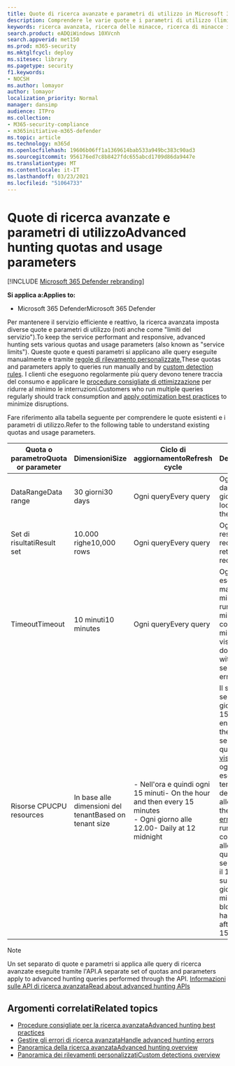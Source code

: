 ```yaml
---
title: Quote di ricerca avanzate e parametri di utilizzo in Microsoft 365 Defender
description: Comprendere le varie quote e i parametri di utilizzo (limiti del servizio) che mantengono reattivo il servizio di ricerca avanzata
keywords: ricerca avanzata, ricerca delle minacce, ricerca di minacce informatiche, microsoft threat protection, Microsoft 365, mtp, m365, ricerca, query, telemetria, schema, kusto, limite cpu, limite di query, risorse, risultati massimi, quota, parametri, allocazione
search.product: eADQiWindows 10XVcnh
search.appverid: met150
ms.prod: m365-security
ms.mktglfcycl: deploy
ms.sitesec: library
ms.pagetype: security
f1.keywords:
- NOCSH
ms.author: lomayor
author: lomayor
localization_priority: Normal
manager: dansimp
audience: ITPro
ms.collection:
- M365-security-compliance
- m365initiative-m365-defender
ms.topic: article
ms.technology: m365d
ms.openlocfilehash: 19606b06ff1a1369614bab533a949bc383c90ad3
ms.sourcegitcommit: 956176ed7c8b8427fdc655abcd1709d86da9447e
ms.translationtype: MT
ms.contentlocale: it-IT
ms.lasthandoff: 03/23/2021
ms.locfileid: "51064733"
---
```

# <a name="advanced-hunting-quotas-and-usage-parameters"></a><span data-ttu-id="63595-104">Quote di ricerca avanzate e parametri di utilizzo</span><span class="sxs-lookup"><span data-stu-id="63595-104">Advanced hunting quotas and usage parameters</span></span>

[!INCLUDE [Microsoft 365 Defender rebranding](../includes/microsoft-defender.md)]


<span data-ttu-id="63595-105">**Si applica a:**</span><span class="sxs-lookup"><span data-stu-id="63595-105">**Applies to:**</span></span>
- <span data-ttu-id="63595-106">Microsoft 365 Defender</span><span class="sxs-lookup"><span data-stu-id="63595-106">Microsoft 365 Defender</span></span>

<span data-ttu-id="63595-107">Per mantenere il servizio efficiente e reattivo, la ricerca avanzata imposta diverse quote e parametri di utilizzo (noti anche come "limiti del servizio").</span><span class="sxs-lookup"><span data-stu-id="63595-107">To keep the service performant and responsive, advanced hunting sets various quotas and usage parameters (also known as "service limits").</span></span> <span data-ttu-id="63595-108">Queste quote e questi parametri si applicano alle query eseguite manualmente e tramite [regole di rilevamento personalizzate.](custom-detection-rules.md)</span><span class="sxs-lookup"><span data-stu-id="63595-108">These quotas and parameters apply to queries run manually and by [custom detection rules](custom-detection-rules.md).</span></span> <span data-ttu-id="63595-109">I clienti che eseguono regolarmente più query devono tenere traccia del consumo e applicare le [procedure consigliate di ottimizzazione](advanced-hunting-best-practices.md) per ridurre al minimo le interruzioni.</span><span class="sxs-lookup"><span data-stu-id="63595-109">Customers who run multiple queries regularly should track consumption and [apply optimization best practices](advanced-hunting-best-practices.md) to minimize disruptions.</span></span>

<span data-ttu-id="63595-110">Fare riferimento alla tabella seguente per comprendere le quote esistenti e i parametri di utilizzo.</span><span class="sxs-lookup"><span data-stu-id="63595-110">Refer to the following table to understand existing quotas and usage parameters.</span></span>

| <span data-ttu-id="63595-111">Quota o parametro</span><span class="sxs-lookup"><span data-stu-id="63595-111">Quota or parameter</span></span> | <span data-ttu-id="63595-112">Dimensioni</span><span class="sxs-lookup"><span data-stu-id="63595-112">Size</span></span> | <span data-ttu-id="63595-113">Ciclo di aggiornamento</span><span class="sxs-lookup"><span data-stu-id="63595-113">Refresh cycle</span></span> | <span data-ttu-id="63595-114">Descrizione</span><span class="sxs-lookup"><span data-stu-id="63595-114">Description</span></span> |
|--|--|--|--|
| <span data-ttu-id="63595-115">DataRange</span><span class="sxs-lookup"><span data-stu-id="63595-115">Data range</span></span> | <span data-ttu-id="63595-116">30 giorni</span><span class="sxs-lookup"><span data-stu-id="63595-116">30 days</span></span> | <span data-ttu-id="63595-117">Ogni query</span><span class="sxs-lookup"><span data-stu-id="63595-117">Every query</span></span> | <span data-ttu-id="63595-118">Ogni query può cercare dati fino agli ultimi 30 giorni.</span><span class="sxs-lookup"><span data-stu-id="63595-118">Each query can look up data from up to the past 30 days.</span></span> |
| <span data-ttu-id="63595-119">Set di risultati</span><span class="sxs-lookup"><span data-stu-id="63595-119">Result set</span></span> | <span data-ttu-id="63595-120">10.000 righe</span><span class="sxs-lookup"><span data-stu-id="63595-120">10,000 rows</span></span> | <span data-ttu-id="63595-121">Ogni query</span><span class="sxs-lookup"><span data-stu-id="63595-121">Every query</span></span> | <span data-ttu-id="63595-122">Ogni query può restituire fino a 10.000 record.</span><span class="sxs-lookup"><span data-stu-id="63595-122">Each query can return up to 10,000 records.</span></span> |
| <span data-ttu-id="63595-123">Timeout</span><span class="sxs-lookup"><span data-stu-id="63595-123">Timeout</span></span> | <span data-ttu-id="63595-124">10 minuti</span><span class="sxs-lookup"><span data-stu-id="63595-124">10 minutes</span></span> | <span data-ttu-id="63595-125">Ogni query</span><span class="sxs-lookup"><span data-stu-id="63595-125">Every query</span></span> | <span data-ttu-id="63595-126">Ogni query può essere eseguita per un massimo di 10 minuti.</span><span class="sxs-lookup"><span data-stu-id="63595-126">Each query can run for up to 10 minutes.</span></span> <span data-ttu-id="63595-127">Se non viene completato entro 10 minuti, il servizio visualizza un errore.</span><span class="sxs-lookup"><span data-stu-id="63595-127">If it does not complete within 10 minutes, the service displays an error.</span></span>
| <span data-ttu-id="63595-128">Risorse CPU</span><span class="sxs-lookup"><span data-stu-id="63595-128">CPU resources</span></span> | <span data-ttu-id="63595-129">In base alle dimensioni del tenant</span><span class="sxs-lookup"><span data-stu-id="63595-129">Based on tenant size</span></span> | <span data-ttu-id="63595-130">- Nell'ora e quindi ogni 15 minuti</span><span class="sxs-lookup"><span data-stu-id="63595-130">- On the hour and then every 15 minutes</span></span><br><span data-ttu-id="63595-131">- Ogni giorno alle 12.00</span><span class="sxs-lookup"><span data-stu-id="63595-131">- Daily at 12 midnight</span></span> | <span data-ttu-id="63595-132">Il servizio applica separatamente la quota giornaliera e la quota di 15 minuti.</span><span class="sxs-lookup"><span data-stu-id="63595-132">The service enforces the daily and the 15-minute quota separately.</span></span> <span data-ttu-id="63595-133">Per ogni quota, il [portale visualizza un](advanced-hunting-errors.md) errore ogni volta che viene eseguita una query e il tenant ha utilizzato più del 10% delle risorse allocate.</span><span class="sxs-lookup"><span data-stu-id="63595-133">For each quota, the [portal displays an error](advanced-hunting-errors.md) whenever a query runs and the tenant has consumed over 10% of allocated resources.</span></span> <span data-ttu-id="63595-134">Le query vengono bloccate se il tenant ha raggiunto il 100% fino al successivo ciclo giornaliero o di 15 minuti.</span><span class="sxs-lookup"><span data-stu-id="63595-134">Queries are blocked if the tenant has reached 100% until after the next daily or 15-minute cycle.</span></span> |

>[!NOTE] 
><span data-ttu-id="63595-135">Un set separato di quote e parametri si applica alle query di ricerca avanzate eseguite tramite l'API.</span><span class="sxs-lookup"><span data-stu-id="63595-135">A separate set of quotas and parameters apply to advanced hunting queries performed through the API.</span></span> [<span data-ttu-id="63595-136">Informazioni sulle API di ricerca avanzata</span><span class="sxs-lookup"><span data-stu-id="63595-136">Read about advanced hunting APIs</span></span>](./api-advanced-hunting.md)

## <a name="related-topics"></a><span data-ttu-id="63595-137">Argomenti correlati</span><span class="sxs-lookup"><span data-stu-id="63595-137">Related topics</span></span>

- [<span data-ttu-id="63595-138">Procedure consigliate per la ricerca avanzata</span><span class="sxs-lookup"><span data-stu-id="63595-138">Advanced hunting best practices</span></span>](advanced-hunting-best-practices.md)
- [<span data-ttu-id="63595-139">Gestire gli errori di ricerca avanzata</span><span class="sxs-lookup"><span data-stu-id="63595-139">Handle advanced hunting errors</span></span>](advanced-hunting-errors.md)
- [<span data-ttu-id="63595-140">Panoramica della ricerca avanzata</span><span class="sxs-lookup"><span data-stu-id="63595-140">Advanced hunting overview</span></span>](advanced-hunting-overview.md)
- [<span data-ttu-id="63595-141">Panoramica dei rilevamenti personalizzati</span><span class="sxs-lookup"><span data-stu-id="63595-141">Custom detections overview</span></span>](custom-detections-overview.md)